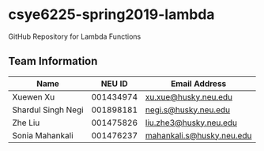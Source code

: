 # csye6225-spring2019-lambda
GitHub Repository for Lambda Functions
## Team Information

| Name | NEU ID | Email Address |
| --- | --- | --- |
|Xuewen Xu |001434974 |xu.xue@husky.neu.edu |
|Shardul Singh Negi |001898181 |negi.s@husky.neu.edu |
|Zhe Liu |001475826 |liu.zhe3@husky.neu.edu |
|Sonia Mahankali |001476237 |mahankali.s@husky.neu.edu |
